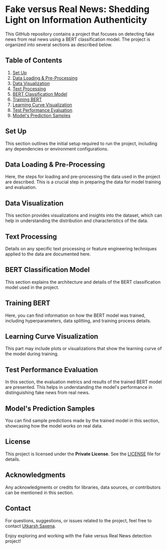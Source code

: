 # Fake versus Real News: Shedding Light on Information Authenticity

This GitHub repository contains a project that focuses on detecting fake news from real news using a BERT classification model. The project is organized into several sections as described below.

## Table of Contents

1. [Set Up](#set-up)
2. [Data Loading & Pre-Processing](#data-loading--pre-processing)
3. [Data Visualization](#data-visualization)
4. [Text Processing](#text-processing)
5. [BERT Classification Model](#bert-classification-model)
6. [Training BERT](#training-bert)
7. [Learning Curve Visualization](#learning-curve-visualization)
8. [Test Performance Evaluation](#test-performance-evaluation)
9. [Model's Prediction Samples](#models-prediction-samples)

## Set Up

This section outlines the initial setup required to run the project, including any dependencies or environment configurations.

## Data Loading & Pre-Processing

Here, the steps for loading and pre-processing the data used in the project are described. This is a crucial step in preparing the data for model training and evaluation.

## Data Visualization

This section provides visualizations and insights into the dataset, which can help in understanding the distribution and characteristics of the data.

## Text Processing

Details on any specific text processing or feature engineering techniques applied to the data are documented here.

## BERT Classification Model

This section explains the architecture and details of the BERT classification model used in the project.

## Training BERT

Here, you can find information on how the BERT model was trained, including hyperparameters, data splitting, and training process details.

## Learning Curve Visualization

This part may include plots or visualizations that show the learning curve of the model during training.

## Test Performance Evaluation

In this section, the evaluation metrics and results of the trained BERT model are presented. This helps in understanding the model's performance in distinguishing fake news from real news.

## Model's Prediction Samples

You can find sample predictions made by the trained model in this section, showcasing how the model works on real data.

## License

This project is licensed under the **Private License**. See the [LICENSE](LICENSE) file for details.

## Acknowledgments

Any acknowledgments or credits for libraries, data sources, or contributors can be mentioned in this section.

## Contact

For questions, suggestions, or issues related to the project, feel free to contact [Utkarsh Saxena](mailto:deepnets722@gmail.com).

Enjoy exploring and working with the Fake versus Real News detection project!
